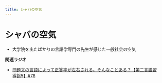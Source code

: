 ```yaml
---
title: シャバの空気
---
```


# シャバの空気


-   大学院を出たばかりの言語学専門の先生が感じた一般社会の空気

**関連ラジオ**

-   [問題文の言語によって正答率が左右される。そんなことある？【第二言語習得論5】#78](https://www.youtube.com/watch?v=0nmVZ6Up__k)
